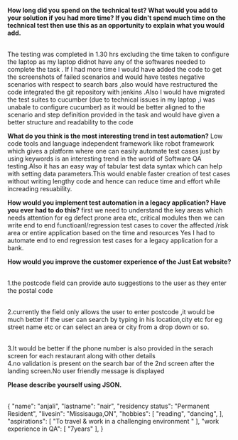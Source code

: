 <b>How long did you spend on the technical test? What would you add to your solution if you had more time? If you didn't spend much time on the technical test then use this as an opportunity to explain what you would add.</b>

<br>The testing was completed in 1.30 hrs excluding the time taken to configure the laptop as my laptop didnot have any of the softwares needed to complete the task .
If I had more time I would have added the code to get the screenshots of failed scenarios and would have testes negative scenarios with respect to search bars ,also would have restructured the code
integrated the git repository with jenkins .Also I would have migrated the test suites to cucumber (due to technical issues in my laptop ,i was unabale to configure cucumber) as it would be better aligned to the scenario and step definition provided in the task and would have given  a better structure and readability to the code


<b>What do you think is the most interesting trend in test automation?</b>
Low code tools and language independent framework like robot framework which gives a platform where one can easily automate test cases just by using keywords is an interesting trend in the world of Software QA testing.Also it has an easy way of tabular test data syntax which can help with setting data parameters.This would enable faster creation of test cases without writing lengthy code and hence can reduce time and effort while increading resuability.



<b>How would you implement test automation in a legacy application? Have you ever had to do this?</b>
first we need to understand the key areas which needs attention for eg defect prone area etc, critical modules
then we can write end to end functioanl/regression test cases to cover the affected /risk area or entire application based on the time and resources
Yes I had to automate end to end regression test cases  for a legacy application  for a bank.


<b>How would you improve the customer experience of the Just Eat website?</b>

<br> 1.the postcode field can provide auto suggestions to the user as they enter the postal code

<br> 2.currently the field only allows the user to enter postcode ,it would be much better if the user can search by typing in his location,city etc
for eg street name etc or can select an area or city from a drop down or so.

<br>3.It would be better if the phone number is also provided in the serach screen for each restaurant along with other details
<br>4.no validation is present on the search bar of the 2nd screen after the landing screen.No user friendly message is displayed



<b>Please describe yourself using JSON.</b>

<br>{
"name": "anjali",
"lastname": "nair",
"residency status": "Permanent Resident",
"livesin": "Missisauga,ON",
"hobbies": [
"reading",
"dancing",
],
"aspirations": [
"To travel & work in a challenging environment "
],
"work experience in QA": [
"7years"
],
}
